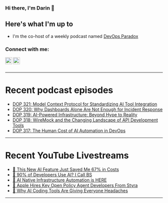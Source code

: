 ### Hi there, I'm Darin 👋

## Here's what I'm up to
- I'm the co-host of a weekly podcast named [DevOps Paradox][dop-website]

### Connect with me:

[<img align="left" alt="darinpope | X" width="22px" src="https://cdn.jsdelivr.net/npm/simple-icons@v3/icons/twitter.svg" />][twitter]
[<img align="left" alt="darinpope | LinkedIn" width="22px" src="https://cdn.jsdelivr.net/npm/simple-icons@v3/icons/linkedin.svg" />][linkedin]

<br />
<br />

---

# Recent podcast episodes
<!-- BLOG-POST-LIST:START -->
- [DOP 321: Model Context Protocol for Standardizing AI Tool Integration](https://www.devopsparadox.com/episodes/model-context-protocol-for-standardizing-ai-tool-integration-321/)
- [DOP 320: Why Dashboards Alone Are Not Enough for Incident Response](https://www.devopsparadox.com/episodes/why-dashboards-alone-are-not-enough-for-incident-response-320/)
- [DOP 319: AI-Powered Infrastructure: Beyond Hype to Reality](https://www.devopsparadox.com/episodes/ai-powered-infrastructure-beyond-hype-to-reality-319/)
- [DOP 318: WireMock and the Changing Landscape of API Development Tools](https://www.devopsparadox.com/episodes/wiremock-and-the-changing-landscape-of-api-development-tools-318/)
- [DOP 317: The Human Cost of AI Automation in DevOps](https://www.devopsparadox.com/episodes/the-human-cost-of-ai-automation-in-devops-317/)
<!-- BLOG-POST-LIST:END -->

---

# Recent YouTube Livestreams
<!-- YOUTUBE:START -->
- [🔴 This New AI Feature Just Saved Me 67% in Costs](https://www.youtube.com/watch?v=2dVjongcA0M)
- [🔴 90% of Developers Use AI? I Call BS](https://www.youtube.com/watch?v=pfxIT4TKVeI)
- [🔴 AI Native Infrastructure Automation is HERE](https://www.youtube.com/watch?v=ccRQcpRPJ-4)
- [🔴 Apple Hires Key Open Policy Agent Developers From Styra](https://www.youtube.com/watch?v=O_pS_S8LpgY)
- [🔴 Why AI Coding Tools Are Giving Everyone Headaches](https://www.youtube.com/watch?v=KaVz6sXTUJw)
<!-- YOUTUBE:END -->

---


[website]: https://www.darinpope.com/
[twitter]: https://twitter.com/darinpope
[youtube]: https://youtube.com/darinpope
[instagram]: https://instagram.com/darinpope
[linkedin]: https://linkedin.com/in/darinpope
[cloudbees-website]: https://www.cloudbees.com/
[dop-website]: https://www.devopsparadox.com/

<!--
**darinpope/darinpope** is a ✨ _special_ ✨ repository because its `README.md` (this file) appears on your GitHub profile.

Here are some ideas to get you started:

- 🔭 I’m currently working on ...
- 🌱 I’m currently learning ...
- 👯 I’m looking to collaborate on ...
- 🤔 I’m looking for help with ...
- 💬 Ask me about ...
- 📫 How to reach me: ...
- 😄 Pronouns: ...
- ⚡ Fun fact: ...
-->
